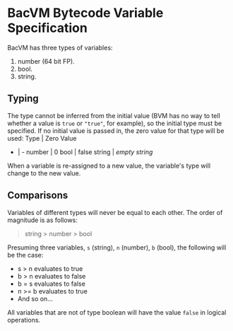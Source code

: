 # BacVM Bytecode Variable Specification
BacVM has three types of variables:
1. number (64 bit FP).
2. bool.
3. string.

## Typing

The type cannot be inferred from the initial value (BVM has no way to tell whether a value is `true` or `"true"`, for example), so the initial type must be specified. If no initial value is passed in, the zero value for that type will be used:
Type | Zero Value
- | -
number | 0
bool | false
string | *empty string*

When a variable is re-assigned to a new value, the variable's type will change to the new value.

## Comparisons
Variables of different types will never be equal to each other. The order of magnitude is as follows:
> string > number > bool

Presuming three variables, `s` (string), `n` (number), `b` (bool), the following will be the case:
* s > n evaluates to true
* b > n evaluates to false
* b = s evaluates to false
* n >= b evaluates to true
* And so on...

All variables that are not of type boolean will have the value `false` in logical operations.